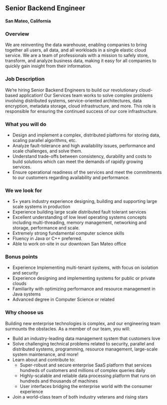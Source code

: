 ## Senior Backend Engineer
#### San Mateo, California

### Overview
We are reinventing the data warehouse, enabling companies to bring together all users, all data, and all workloads in a single elastic cloud service. We are a team of professionals with a mission to safely store, transform, and analyze business data, making it easy for all companies to quickly gain insight from their information.

### Job Description
We’re hiring Senior Backend Engineers​ to build our revolutionary cloud-based application! Our Services team works to solve complex problems involving distributed systems, service-oriented architectures, data encryption, metadata storage, cloud infrastructure, and more. This role is responsible for ensuring the continued success of our core infrastructure.

### What you will do
+ Design and implement a complex, distributed platforms for storing data, scaling parallel algorithms, etc.
+ Analyze fault-tolerance and high availability issues, performance and scale challenges, and solve them.
+ Understand trade-offs between consistency, durability and costs to build solutions which can meet the demands of rapidly growing services.
+ Ensure operational readiness of the services and meet the commitments to our customers regarding availability and performance.

### We we look for
+ 5+ years industry experience designing, building and supporting large scale systems in production
+ Experience building large scale distributed fault tolerant services
+ Excellent understanding of low level operating systems concepts including multi-threading, memory management, networking and storage, performance and scale.
+ Extremely strong fundamental computer science skills
+ Fluency in Java or C++ preferred.
+ Able to work on-site in our downtown San Mateo office

### Bonus points
+ Experience Implementing multi-tenant systems, with focus on isolation and security
+ Experience designing and implementing systems for public or private clouds
+ Familiarity with optimizing performance and resource management in Java systems
+ Advanced degree in Computer Science or related

### Why choose us
Building new enterprise technologies is complex, and our engineering team surmounts the obstacles. As a member of our team, you will:
+ Build an industry-leading data management system that customers love
+ Solve challenging technical problems related to security, parallel and distributed systems, programming, resource management, large-scale system maintenance, and more!
+ Learn about and contribute to:
  + Super-robust and secure enterprise SaaS platform that services hundreds of
customers and millions of complex queries daily
  + Highly-scalable and reliable data processing platform that runs on hundreds and
thousands of machines
  + User interfaces bridging the enterprise world with the consumer experience
+ Join a world-class team of both industry veterans and rising stars

